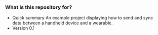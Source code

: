 ### What is this repository for? ###

* Quick summary
An example project displaying how to send and sync data between a handheld device and a wearable.
* Version
0.1